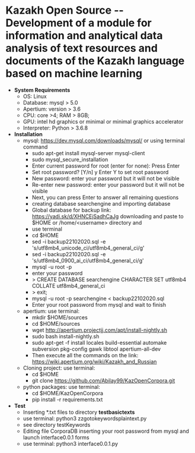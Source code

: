 # Kazakh Open Source -- Development of a module for information and analytical data analysis of text resources and documents of the Kazakh language based on machine learning
* **System Requirements** 
  * OS: Linux
  * Database: mysql > 5.0
  * Apertium: version > 3.6
  * CPU: core >4; RAM > 8GB; 
  * GPU: intel hd graphics or minimal or minimal graphics accelerator
  * Interpreter: Python > 3.6.8 
* **Installation**
  * mysql: https://dev.mysql.com/downloads/mysql/ or using terminal command
    * sudo apt-get install mysql-server mysql-client
    * sudo mysql_secure_installation
     * Enter current password for root (enter for none): Press Enter
     * Set root password? [Y/n] y Enter Y to set root password
     * New password: enter your password but it will not be visible
     * Re-enter new password: enter your password but it will not be visible
     * Next, you can press Enter to answer all remaining questions
    * creating database searchengine and importing database
     * Global database for backup link:  https://yadi.sk/d/XHNCEjSadhCaJg downloading and paste to $HOME or /home/\<username\> directory and
     * use terminal
      * cd $HOME
      * sed -i backup22102020.sql -e 's/utf8mb4_unicode_ci/utf8mb4_general_ci/g'
      * sed -i backup22102020.sql -e 's/utf8mb4_0900_ai_ci/utf8mb4_general_ci/g'
     * mysql -u root -p
     * enter your password
     * \> CREATE DATABASE searchengine CHARACTER SET utf8mb4 COLLATE utf8mb4_general_ci
     * \> exit;
     * mysql -u root -p searchengine < backup22102020.sql
     * Enter your root password from mysql and wait to finish
  * apertium: use terminal:
      * mkdir $HOME/sources
      * cd $HOME/sources
      * wget http://apertium.projectjj.com/apt/install-nightly.sh
      * sudo bash install-nightly.sh
      * sudo apt-get -f install locales build-essential automake subversion pkg-config gawk libtool apertium-all-dev
      * Then execute all the commands on the link: https://wiki.apertium.org/wiki/Kazakh_and_Russian
  * Cloning project: use terminal:
      * cd $HOME
      * git clone https://github.com/Abilay99/KazOpenCorpora.git
  * python packages: use terminal:
      * cd $HOME/KazOpenCorpora 
      * pip install -r requirements.txt 
* **Test**
  * Inserting *.txt files to directory **testbasictexts**
  * use terminal: python3 zzgotokeywordsplaintext.py
  * see directory testKeywords
  * Editing file CorporaDB inserting your root password from mysql and launch interface0.0.1 forms
  * use terminal: python3 interface0.0.1.py

